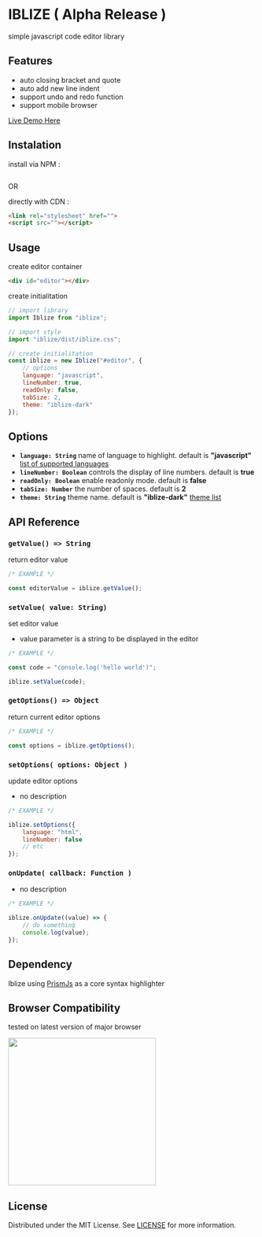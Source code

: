 # IBLIZE ( Alpha Release )

simple javascript code editor library

## Features

-   auto closing bracket and quote
-   auto add new line indent
-   support undo and redo function
-   support mobile browser

[Live Demo Here](https://mcanam.github.io/iblize/)

## Instalation

install via NPM :

```bash

```

OR

directly with CDN :

```html
<link rel="stylesheet" href="">
<script src=""></script>
```

## Usage

create editor container

```html
<div id="editor"></div>
```

create initialitation

```js
// import library
import Iblize from "iblize";

// import style
import "iblize/dist/iblize.css";

// create initialitation
const iblize = new Iblize("#editor", {
    // options
    language: "javascript",
    lineNumber: true,
    readOnly: false,
    tabSize: 2,
    theme: "iblize-dark"
});
```

## Options

-   **`language: String`** name of language to highlight. default is **"javascript"** [
    list of supported languages](https://prismjs.com/#supported-languages)
-   **`lineNumber: Boolean`** controls the display of line numbers. default is **true**
-   **`readOnly: Boolean`** enable readonly mode. default is **false**
-   **`tabSize: Number`** the number of spaces. default is **2**
-   **`theme: String`** theme name. default is **"iblize-dark"** [theme list](./src/themes/README.md)

## API Reference

### `getValue() => String`

return editor value

```js
/* EXAMPLE */

const editorValue = iblize.getValue();
```

### `setValue( value: String)`

set editor value

-   value parameter is a string to be displayed in the editor

```js
/* EXAMPLE */

const code = "console.log('hello world')";

iblize.setValue(code);
```

### `getOptions() => Object`

return current editor options

```js
/* EXAMPLE */

const options = iblize.getOptions();
```

### `setOptions( options: Object )`

update editor options

-   no description

```js
/* EXAMPLE */

iblize.setOptions({
    language: "html",
    lineNumber: false
    // etc
});
```

### `onUpdate( callback: Function )`

-   no description

```js
/* EXAMPLE */

iblize.onUpdate((value) => {
    // do something
    console.log(value);
});
```

## Dependency

Iblize using [PrismJs](prismjs.com) as a core syntax highlighter

## Browser Compatibility

tested on latest version of major browser

<img src="https://memegenerator.net/img/instances/47410105/no-patrick-internet-explorer-is-not-supported.jpg" width="300px" />

## License

Distributed under the MIT License. See [LICENSE](LICENSE) for more information.
